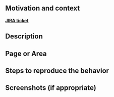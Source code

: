 ## Motivation and context

<!--- Why is this change required? What problem does it solve? -->
<!--- Add here link to Jira, but let this not be the only content in this section -->

**[JIRA ticket](https://homewallet.atlassian.net/browse/HW-XXX)**

## Description

<!--- Describe what you have done and why you have done it this way -->

## Page or Area

<!--- What pages or areas are affected by the introduced change -->

## Steps to reproduce the behavior

## Screenshots (if appropriate)
